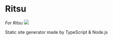 # Ritsu

*For Ritsu*
![](http://h2o2.me/wall.jpg)

Static site generator made by TypeScript &amp; Node.js

